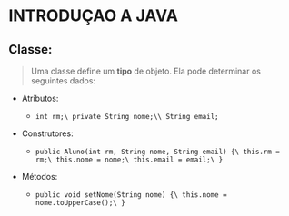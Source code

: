 # INTRODUÇAO A JAVA

## Classe:

> Uma classe define um **tipo** de objeto. Ela pode determinar os seguintes dados:
- Atributos:
  - `int rm;\
      private String nome;\\
      String email;`

- Construtores:
  - `public Aluno(int rm, String nome, String email) {\
        this.rm = rm;\
        this.nome = nome;\
        this.email = email;\
    }`

- Métodos:
  - `public void setNome(String nome) {\
        this.nome = nome.toUpperCase();\
    }`